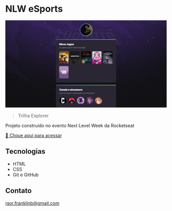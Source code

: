 # NLW eSports

![preview](./.github/preview.png)

>Trilha Explorer

Projeto construído no evento Next Level Week da Rocketseat

[🔗 Clique aqui para acessar](https://igorfranb.github.io/NLWeSports-explorer/)

## Tecnologias

- HTML
- CSS
- Git e GitHub

## Contato

igor.franklinb@gmail.com
